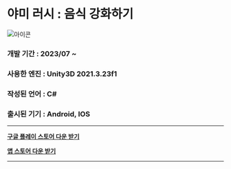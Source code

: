 # 야미 러시 : 음식 강화하기
![아이콘](https://github.com/parksh3641/Food-Truck/assets/62498013/e9e11bc6-cf20-4ba1-bad8-de920ca78242)
### 개발 기간 : 2023/07 ~
### 사용한 엔진 : Unity3D 2021.3.23f1
### 작성된 언어 : C#
### 출시된 기기 : Android, IOS
-------------
**[구글 플레이 스토어 다운 받기](https://play.google.com/store/apps/details?id=com.whilili.foodtruck)**

**[앱 스토어 다운 받기](https://apps.apple.com/kr/app/food-truck-evolution/id6466390705)**

-------------
